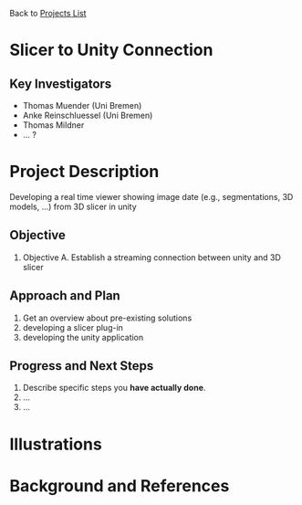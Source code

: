 Back to [Projects List](../../README.md#ProjectsList)

# Slicer to Unity Connection

## Key Investigators

- Thomas Muender (Uni Bremen)
- Anke Reinschluessel (Uni Bremen)
- Thomas Mildner 
- ... ?

# Project Description

Developing a real time viewer showing image date (e.g., segmentations, 3D models, ...) from 3D slicer in unity 

## Objective

<!-- Describe here WHAT you would like to achieve (what you will have as end result). -->

1. Objective A. Establish a streaming connection between unity and 3D slicer 


## Approach and Plan

<!-- Describe here HOW you would like to achieve the objectives stated above. -->

1. Get an overview about pre-existing solutions
2. developing a slicer plug-in
3. developing the unity application

## Progress and Next Steps

<!-- Update this section as you make progress, describing of what you have ACTUALLY DONE. If there are specific steps that you could not complete then you can describe them here, too. -->

1. Describe specific steps you **have actually done**.
1. ...
1. ...

# Illustrations

<!-- Add pictures and links to videos that demonstrate what has been accomplished.
![Description of picture](Example2.jpg)
![Some more images](Example2.jpg)
-->

# Background and References

<!-- If you developed any software, include link to the source code repository. If possible, also add links to sample data, and to any relevant publications. -->
